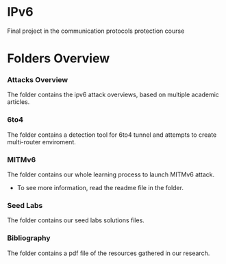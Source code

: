 # IPv6
Final project in the communication protocols protection course

# Folders Overview

### Attacks Overview
The folder contains the ipv6 attack overviews, based on multiple academic articles.

### 6to4
The folder contains a detection tool for 6to4 tunnel and attempts to create multi-router enviroment.

### MITMv6
The folder contains our whole learning process to launch MITMv6 attack.
* To see more information, read the readme file in the folder.

### Seed Labs
The folder contains our seed labs solutions files. 

### Bibliography
The folder contains a pdf file of the resources gathered in our research.
